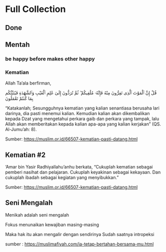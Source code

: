# Full Collection
## Done 
## Mentah
### be happy before makes other happy
### Kematian
Allah Ta’ala berfirman,

قُلْ إِنَّ ٱلْمَوْتَ ٱلَّذِى تَفِرُّونَ مِنْهُ فَإِنَّهُۥ مُلَٰقِيكُمْ ۖ ثُمَّ تُرَدُّونَ إِلَىٰ عَٰلِمِ ٱلْغَيْبِ وَٱلشَّهَٰدَةِ فَيُنَبِّئُكُم بِمَا كُنتُمْ تَعْمَلُونَ

“Katakanlah; Sesungguhnya kematian yang kalian senantiasa berusaha lari darinya, dia pasti menemui kalian. Kemudian kalian akan dikembalikan kepada Dzat yang mengetahui perkara gaib dan perkara yang tampak, lalu Allah akan memberitakan kepada kalian apa-apa yang kalian kerjakan” (QS. Al-Jumu’ah: 8).


Sumber: https://muslim.or.id/66507-kematian-pasti-datang.html

## Kematian #2
‘Amar bin Yasir Radhiyallahu’anhu berkata, “Cukuplah kematian sebagai pemberi nasihat dan pelajaran. Cukuplah keyakinan sebagai kekayaan. Dan cukuplah ibadah sebagai kegiatan yang menyibukkan.”

Sumber: https://muslim.or.id/66507-kematian-pasti-datang.html
## Seni Mengalah
Menikah adalah seni mengalah

Fokus menunaikan kewajiban masing-masing

Maka hak itu akan mengalir dengan sendirinya
Sudah saatnya intropeksi

sumber : https://muslimafiyah.com/ia-tetap-bertahan-bersama-mu.html
